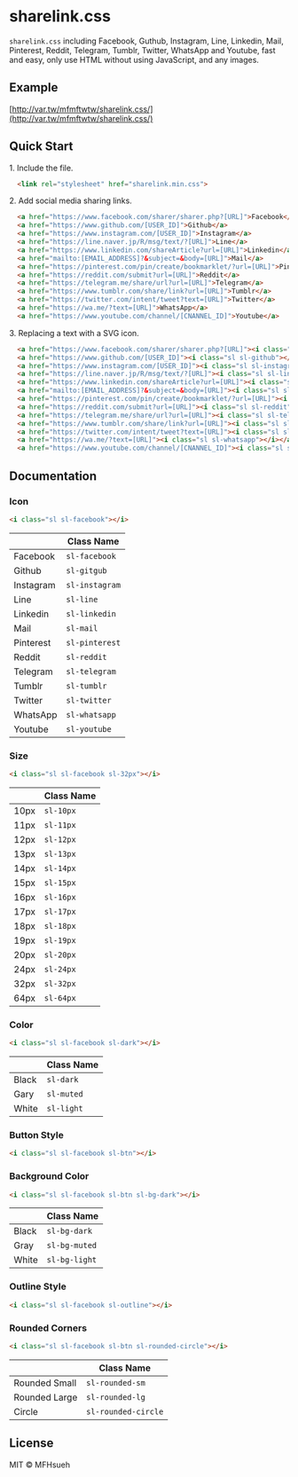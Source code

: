# sharelink.css

`sharelink.css` including Facebook, Guthub, Instagram, Line, Linkedin, Mail, Pinterest, Reddit, Telegram, Tumblr, Twitter, WhatsApp and Youtube, fast and easy, only use HTML without using JavaScript, and any images.

## Example

[http://var.tw/mfmftwtw/sharelink.css/](http://var.tw/mfmftwtw/sharelink.css/)

## Quick Start

1\. Include the file.

```html
  <link rel="stylesheet" href="sharelink.min.css">
```

2\. Add social media sharing links.

```html
  <a href="https://www.facebook.com/sharer/sharer.php?[URL]">Facebook</a>
  <a href="https://www.github.com/[USER_ID]">Github</a>
  <a href="https://www.instagram.com/[USER_ID]">Instagram</a>
  <a href="https://line.naver.jp/R/msg/text/?[URL]">Line</a>
  <a href="https://www.linkedin.com/shareArticle?url=[URL]">Linkedin</a>
  <a href="mailto:[EMAIL_ADDRESS]?&subject=&body=[URL]">Mail</a>
  <a href="https://pinterest.com/pin/create/bookmarklet/?url=[URL]">Pinterest</a>
  <a href="https://reddit.com/submit?url=[URL]">Reddit</a>
  <a href="https://telegram.me/share/url?url=[URL]">Telegram</a>
  <a href="https://www.tumblr.com/share/link?url=[URL]">Tumblr</a>
  <a href="https://twitter.com/intent/tweet?text=[URL]">Twitter</a>
  <a href="https://wa.me/?text=[URL]">WhatsApp</a>
  <a href="https://www.youtube.com/channel/[CNANNEL_ID]">Youtube</a>
```

3\. Replacing a text with a SVG icon.

```html
  <a href="https://www.facebook.com/sharer/sharer.php?[URL]"><i class="sl sl-facebook"></i></a>
  <a href="https://www.github.com/[USER_ID]"><i class="sl sl-github"></i></a>
  <a href="https://www.instagram.com/[USER_ID]"><i class="sl sl-instagram"></i></a>
  <a href="https://line.naver.jp/R/msg/text/?[URL]"><i class="sl sl-line"></i></a>
  <a href="https://www.linkedin.com/shareArticle?url=[URL]"><i class="sl sl-linkedin"></i></a>
  <a href="mailto:[EMAIL_ADDRESS]?&subject=&body=[URL]"><i class="sl sl-mail"></i></a>
  <a href="https://pinterest.com/pin/create/bookmarklet/?url=[URL]"><i class="sl sl-pinterest"></i></a>
  <a href="https://reddit.com/submit?url=[URL]"><i class="sl sl-reddit"></i></a>
  <a href="https://telegram.me/share/url?url=[URL]"><i class="sl sl-telegram"></i></a>
  <a href="https://www.tumblr.com/share/link?url=[URL]"><i class="sl sl-tumblr"></i></a>
  <a href="https://twitter.com/intent/tweet?text=[URL]"><i class="sl sl-twitter"></i></a>
  <a href="https://wa.me/?text=[URL]"><i class="sl sl-whatsapp"></i></a>
  <a href="https://www.youtube.com/channel/[CNANNEL_ID]"><i class="sl sl-youtube"></i></a>
```

## Documentation

### Icon

```html
<i class="sl sl-facebook"></i>
```

|                   | Class Name         |
| ----------------- | ------------------ | 
| Facebook          | `sl-facebook`      |
| Github            | `sl-gitgub`        |
| Instagram         | `sl-instagram`     |
| Line              | `sl-line`          | 
| Linkedin          | `sl-linkedin`      | 
| Mail              | `sl-mail`          | 
| Pinterest         | `sl-pinterest`     | 
| Reddit            | `sl-reddit`        | 
| Telegram          | `sl-telegram`      |
| Tumblr            | `sl-tumblr`        |
| Twitter           | `sl-twitter`       | 
| WhatsApp          | `sl-whatsapp`      | 
| Youtube           | `sl-youtube`       | 

### Size

```html
<i class="sl sl-facebook sl-32px"></i>
```

|                   | Class Name         |
| ----------------- | ------------------ | 
| 10px              | `sl-10px`          |
| 11px              | `sl-11px`          |
| 12px              | `sl-12px`          |
| 13px              | `sl-13px`          |
| 14px              | `sl-14px`          |
| 15px              | `sl-15px`          |
| 16px              | `sl-16px`          |
| 17px              | `sl-17px`          |
| 18px              | `sl-18px`          |
| 19px              | `sl-19px`          |
| 20px              | `sl-20px`          |
| 24px              | `sl-24px`          |
| 32px              | `sl-32px`          |
| 64px              | `sl-64px`          |

### Color

```html
<i class="sl sl-facebook sl-dark"></i>
```

|                   | Class Name         |
| ----------------- | ------------------ | 
| Black             | `sl-dark`          |
| Gary              | `sl-muted`         |
| White             | `sl-light`         |

### Button Style

```html
<i class="sl sl-facebook sl-btn"></i>
```

### Background Color

```html
<i class="sl sl-facebook sl-btn sl-bg-dark"></i>
```

|                   | Class Name         |
| ----------------- | ------------------ | 
| Black             | `sl-bg-dark`       |
| Gray              | `sl-bg-muted`       |
| White             | `sl-bg-light`      |

### Outline Style

```html
<i class="sl sl-facebook sl-outline"></i>
```

### Rounded Corners

```html
<i class="sl sl-facebook sl-btn sl-rounded-circle"></i>
```

|                   | Class Name         |
| ----------------- | ------------------ | 
| Rounded Small     | `sl-rounded-sm`    |
| Rounded Large     | `sl-rounded-lg`    |
| Circle            | `sl-rounded-circle`|

## License

MIT © MFHsueh